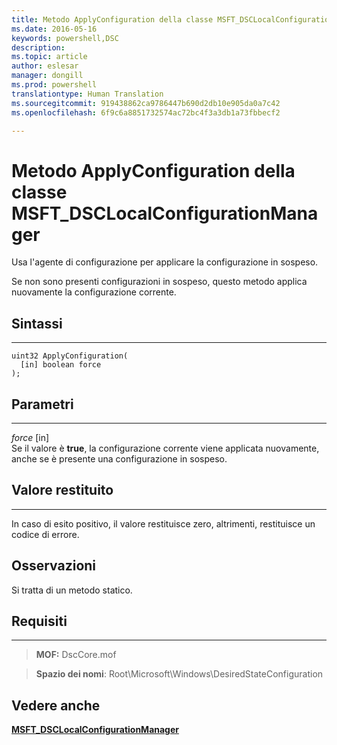 ```yaml
---
title: Metodo ApplyConfiguration della classe MSFT_DSCLocalConfigurationManager
ms.date: 2016-05-16
keywords: powershell,DSC
description: 
ms.topic: article
author: eslesar
manager: dongill
ms.prod: powershell
translationtype: Human Translation
ms.sourcegitcommit: 919438862ca9786447b690d2db10e905da0a7c42
ms.openlocfilehash: 6f9c6a8851732574ac72bc4f3a3db1a73fbbecf2

---
```


# Metodo ApplyConfiguration della classe MSFT_DSCLocalConfigurationManager

Usa l'agente di configurazione per applicare la configurazione in sospeso. 

Se non sono presenti configurazioni in sospeso, questo metodo applica nuovamente la configurazione corrente.


## Sintassi
------

```mof
uint32 ApplyConfiguration(
  [in] boolean force
);
```

## Parametri
----------

*force* \[in\]  
Se il valore è **true**, la configurazione corrente viene applicata nuovamente, anche se è presente una configurazione in sospeso.

## Valore restituito
------------

In caso di esito positivo, il valore restituisce zero, altrimenti, restituisce un codice di errore.

## Osservazioni

Si tratta di un metodo statico.

## Requisiti
------------
>**MOF:** DscCore.mof

>**Spazio dei nomi**: Root\Microsoft\Windows\DesiredStateConfiguration


## Vedere anche


[**MSFT_DSCLocalConfigurationManager**](msft-dsclocalconfigurationmanager.md)

 

 






<!--HONumber=Jun16_HO4-->


